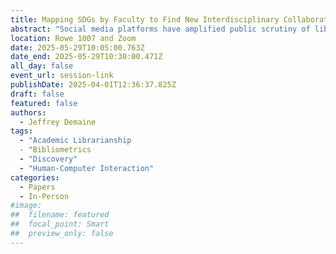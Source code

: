 ```yaml
---
title: Mapping SDGs by Faculty to Find New Interdisciplinary Collaborations, a Type of Linked Literature Analysis
abstract: "Social media platforms have amplified public scrutiny of libraries, as First Amendment auditors (FAAs) record their interactions to test constitutional boundaries. These encounters spark debates over the balance between free speech and maintaining an inclusive, orderly environment. Through an analysis of 300 YouTube comments on FAA-library interactions, this study highlights polarized public reactions influenced by selective video editing and algorithm-driven echo chambers. While auditors bring attention to issues of transparency, their confrontational tactics often challenge the core mission of libraries. The findings emphasize the importance of clear policies, staff training, and strategies to address the complexities of digital accountability."
location: Rowe 1007 and Zoom
date: 2025-05-29T10:05:00.763Z
date_end: 2025-05-29T10:30:00.471Z
all_day: false
event_url: session-link
publishDate: 2025-04-01T12:36:37.825Z
draft: false
featured: false
authors:
  - Jeffrey Demaine
tags:
  - "Academic Librarianship
  - "Bibliometrics
  - "Discovery"
  - "Human-Computer Interaction"
categories:
  - Papers
  - In-Person
#image:
##  filename: featured
##  focal_point: Smart
##  preview_only: false
---
```

